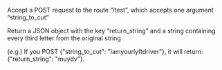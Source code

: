 
Accept a POST request to the route “/test”, which accepts one argument “string_to_cut”

Return a JSON object with the key “return_string” and a string containing every third letter from the original string

(e.g.) If you POST {"string_to_cut": "iamyourlyftdriver"}, it will return: {"return_string": "muydv"}.
